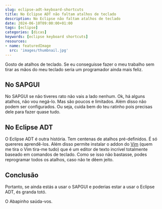 ```yaml
---
slug: eclipse-adt-keyboard-shortcuts
title: No Eclipse ADT não faltam atalhos de teclado
description: No Eclipse não faltam atalhos de teclado
date: 2024-06-10T09:00:00+01:00
tags: [eclipse]
categories: [dicas]
keywords: [eclipse keyboard shortcuts]
resources:
- name: featuredImage
  src: 'images/thumbnail.jpg'
---
```


Gosto de atalhos de teclado. Se eu conseguisse fazer o meu trabalho sem tirar as mãos do meu teclado seria um programador ainda mais feliz.

<!--more-->

## No SAPGUI

No SAPGUI se não tiveres rato não vais a lado nenhum. Ok, há alguns atalhos, não vou negá-lo. Mas são poucos e limitados. Além disso não podem ser configurados. Ou seja, cuida bem do teu ratinho pois precisas dele para fazer quase tudo.

## No Eclipse ADT

O Eclipse ADT é outra história. Tem centenas de atalhos pré-definidos. É só quereres aprendê-los. Além disso permite instalar o addon do [Vim][1] (quem me tira o Vim tira-me tudo) que é um editor de texto incrível totalmente baseado em comandos de teclado. Como se isso não bastasse, podes reprogramar todos os atalhos, caso não te dêem jeito.

## Conclusão

Portanto, se ainda estás a usar o SAPGUI e poderias estar a usar o Eclipse ADT, és granda totó.

O Abapinho saúda-vos.

[1]: <https://www.vim.org/>
